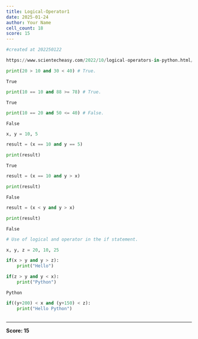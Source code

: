 ```yaml
---
title: Logical-Operator1
date: 2025-01-24
author: Your Name
cell_count: 18
score: 15
---
```


```python
#created at 202250122
```


```python
https://www.scientecheasy.com/2022/10/logical-operators-in-python.html/
```


```python
print(20 > 10 and 30 < 40) # True. 
```

    True



```python
print(10 == 10 and 88 >= 78) # True.
```

    True



```python
print(10 == 20 and 50 <= 40) # False.
```

    False



```python
x, y = 10, 5 
```


```python
result = (x == 10 and y == 5)
```


```python
print(result)
```

    True



```python
result = (x == 10 and y > x)
```


```python
print(result)
```

    False



```python
result = (x < y and y > x)
```


```python
print(result)
```

    False



```python
# Use of logical and operator in the if statement.
```


```python
x, y, z = 20, 10, 25
```


```python
if(x > y and y > z):
    print("Hello")
```


```python
if(z > y and y < x):
    print("Python")
```

    Python



```python
if((y+200) < x and (y+150) < z):
    print("Hello Python")
```


```python

```


---
**Score: 15**
